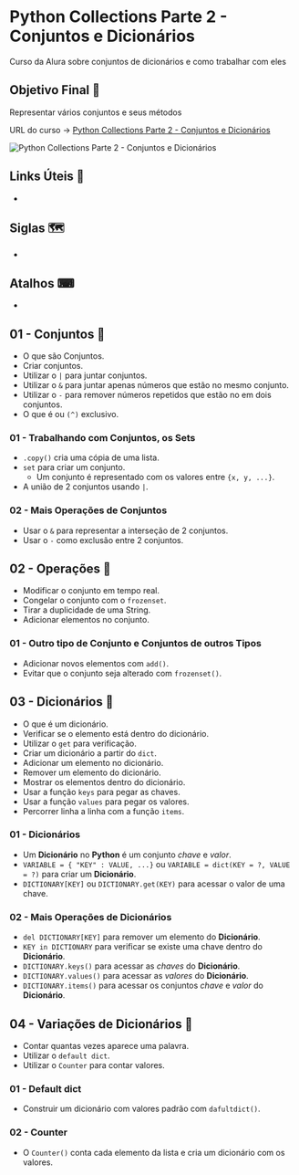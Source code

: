 # Python Collections Parte 2 - Conjuntos e Dicionários

Curso da Alura sobre conjuntos de dicionários e como trabalhar com eles

## Objetivo Final &#x1F3AF;

Representar vários conjuntos e seus métodos

URL do curso -> [Python Collections Parte 2 - Conjuntos e Dicionários](https://cursos.alura.com.br/course/python-collections-conjuntos-e-dicionarios)

![Python Collections Parte 2 - Conjuntos e Dicionários](https://www.alura.com.br/assets/api/share/curso-python-collections-conjuntos-e-dicionarios.png)

## Links Úteis &#x1F517;
*

## Siglas &#x1F5FA;
*

## Atalhos &#x2328;
*

## 01 - Conjuntos &#x1F516;
* O que são Conjuntos.
* Criar conjuntos.
* Utilizar o `|` para juntar conjuntos.
* Utilizar o `&` para juntar apenas números que estão no mesmo conjunto.
* Utilizar o `-` para remover números repetidos que estão no em dois conjuntos.
* O que é ou `(^)` exclusivo.

### 01 - Trabalhando com Conjuntos, os Sets
* `.copy()` cria uma cópia de uma lista.
* `set` para criar um conjunto.
    * Um conjunto é representado com os valores entre `{x, y, ...}`.
* A união de 2 conjuntos usando `|`.

### 02 - Mais Operações de Conjuntos
* Usar o `&` para representar a interseção de 2 conjuntos.
* Usar o `-` como exclusão entre 2 conjuntos.

## 02 - Operações &#x1F516;
* Modificar o conjunto em tempo real.
* Congelar o conjunto com o `frozenset`.
* Tirar a duplicidade de uma String.
* Adicionar elementos no conjunto.

### 01 - Outro tipo de Conjunto e Conjuntos de outros Tipos
* Adicionar novos elementos com `add()`.
* Evitar que o conjunto seja alterado com `frozenset()`.

## 03 - Dicionários &#x1F516;
* O que é um dicionário.
* Verificar se o elemento está dentro do dicionário.
* Utilizar o `get` para verificação.
* Criar um dicionário a partir do `dict`.
* Adicionar um elemento no dicionário.
* Remover um elemento do dicionário.
* Mostrar os elementos dentro do dicionário.
* Usar a função `keys` para pegar as chaves.
* Usar a função `values` para pegar os valores.
* Percorrer linha a linha com a função `items`.

### 01 - Dicionários
* Um **Dicionário** no **Python** é um conjunto *chave* e *valor*.
* `VARIABLE = { "KEY" : VALUE, ...}` ou `VARIABLE = dict(KEY = ?, VALUE = ?)` para criar um **Dicionário**.
* `DICTIONARY[KEY]` ou `DICTIONARY.get(KEY)` para acessar o valor de uma chave.

### 02 - Mais Operações de Dicionários
* `del DICTIONARY[KEY]` para remover um elemento do **Dicionário**.
* `KEY in DICTIONARY` para verificar se existe uma chave dentro do **Dicionário**.
* `DICTIONARY.keys()` para acessar as *chaves* do **Dicionário**.
* `DICTIONARY.values()` para acessar as *valores* do **Dicionário**.
* `DICTIONARY.items()` para acessar os conjuntos *chave* e *valor* do **Dicionário**.

## 04 - Variações de Dicionários &#x1F516;
* Contar quantas vezes aparece uma palavra.
* Utilizar o `default dict`.
* Utilizar o `Counter` para contar valores.

### 01 - Default dict
* Construir um dicionário com valores padrão com `dafultdict()`.

### 02 - Counter
* O `Counter()` conta cada elemento da lista e cria um dicionário com os valores.
